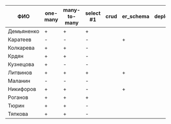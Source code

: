 | **ФИО**    | one-many | many-to-many | select #1 | crud | er_schema | deploy |
|------------|----------|--------------|-----------|------|-----------|--------|
| Демьяненко | +        | +            | +         |      |           |        |
| Каратеев   | -        | -            | -         |      | +         |        |
| Колкарева  | +        | +            | -         |      |           |        |
| Крдян      | +        | +            | -         |      |           |        |
| Кузнецова  | +        | -            | -         |      |           |        |
| Литвинов   | +        | +            | +         |      | +         |        |
| Маланин    | -        | -            | -         |      |           |        |
| Никифоров  | +        | +            | -         |      | +         |        |
| Роганов    | +        | +            | +         |      |           |        |
| Тюрин      | +        | +            | -         |      |           |        |
| Тяпкова    | +        | +            | -         |      |           |        |
